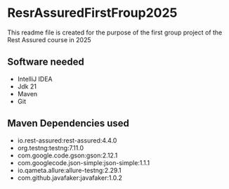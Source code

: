 # ResrAssuredFirstFroup2025
This readme file is created for the purpose of the first group project of the Rest Assured course in 2025
## Software needed
- IntelliJ IDEA
- Jdk 21
- Maven
- Git

## Maven Dependencies used

- io.rest-assured:rest-assured:4.4.0
- org.testng:testng:7.11.0
- com.google.code.gson:gson:2.12.1
- com.googlecode.json-simple:json-simple:1.1.1
- io.qameta.allure:allure-testng:2.29.1
- com.github.javafaker:javafaker:1.0.2